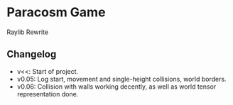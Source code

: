 # Paracosm Game
Raylib Rewrite

## Changelog
- v<<: Start of project.
- v0.05: Log start, movement and single-height collisions,
world borders.
- v0.06: Collision with walls working decently, as well as
world tensor representation done.